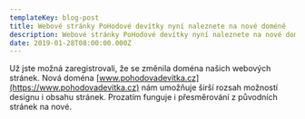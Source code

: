 ```yaml
---
templateKey: blog-post
title: Webové stránky PoHodové devítky nyní naleznete na nové doméně
description: Webové stránky PoHodové devítky nyní naleznete na nové doméně
date: 2019-01-28T08:00:00.000Z
---
```


Už jste možná zaregistrovali, že se změnila doména našich webových stránek. Nová doména [www.pohodovadevitka.cz](https://www.pohodovadevitka.cz) nám umožňuje širší rozsah možností designu i obsahu stránek. Prozatím funguje i přesměrování z původních stránek na nové.
